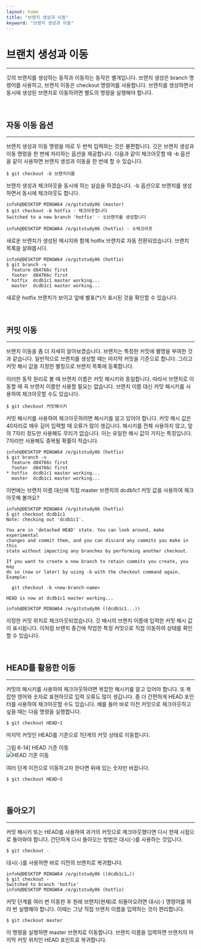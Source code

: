```yaml
---
layout: home
title: "브랜치 생성과 이동"
keyword: "브랜치 생성과 이동"
---
```


# 브랜치 생성과 이동
---
깃의 브랜치를 생성하는 동작과 이동하는 동작은 별개입니다. 브랜치 생성은 branch 명령어를 사용하고, 브랜치 이동은 checkout 명령어를 사용합니다. 브랜치를 생성하면서 동시에 생성된 브랜치로 이동하려면 별도의 명령을 실행해야 합니다.  

<br>
<a name="1"></a>

## 자동 이동 옵션
---
브랜치 생성과 이동 명령을 따로 두 번씩 입력하는 것은 불편합니다. 깃은 브랜치 생성과 이동 명령을 한 번에 처리하는 옵션을 제공합니다. 다음과 같이 체크아웃할 때 -b 옵션을 같이 사용하면 브랜치 생성과 이동을 한 번에 할 수 있습니다.  

```
$ git checkout -b 브랜치이름
```
 
브랜치 생성과 체크아웃을 동시에 하는 실습을 하겠습니다. -b 옵션으로 브랜치를 생성하면서 동시에 체크아웃도 합니다.  

```
infoh@DESKTOP MINGW64 /e/gitstudy06 (master)
$ git checkout -b hotfix ☜ 체크아웃합니다
Switched to a new branch 'hotfix' ☜ ①브랜치를 생성합니다

infoh@DESKTOP MINGW64 /e/gitstudy06 (hotfix) ☜ ②체크아웃
```

새로운 브랜치가 생성된 메시지와 함께 hotfix 브랜치로 자동 전환되었습니다. 브랜치 목록을 살펴봅시다.  

```
infoh@DESKTOP MINGW64 /e/gitstudy06 (hotfix)
$ git branch -v
  feature d84766c first
  footer  d84766c first
* hotfix  dcdb1c1 master working...
  master  dcdb1c1 master working...
```

새로운 hotfix 브랜치가 보이고 앞에 별표(*)가 표시된 것을 확인할 수 있습니다.  

<br>
<a name="2"></a>

## 커밋 이동
---
브랜치 이동을 좀 더 자세히 알아보겠습니다. 브랜치는 특정한 커밋에 별명을 부여한 것과 같습니다. 일반적으로 브랜치를 생성할 때는 마지막 커밋을 기준으로 합니다. 그리고 커밋 해시 값을 지정한 별칭으로 브랜치 목록에 등록합니다.  

이러한 동작 원리로 볼 때 브랜치 이름은 커밋 해시키와 동일합니다. 따라서 브랜치로 이동할 때 꼭 브랜치 이름만 사용할 필요는 없습니다. 브랜치 이름 대신 커밋 해시키를 사용하여 체크아웃할 수도 있습니다.  

```
$ git checkout 커밋해시키
```
 
커밋 해시키를 사용하여 체크아웃하려면 해시키를 알고 있어야 합니다. 커밋 해시 값은 40자리로 매우 길어 입력할 때 오류가 많이 생깁니다. 해시키를 전체 사용하지 않고, 앞의 7자리 정도만 사용해도 무리가 없습니다. 이는 유일한 해시 값이 가지는 특징입니다. 7자리만 사용해도 중복될 확률이 적습니다.  

```
infoh@DESKTOP MINGW64 /e/gitstudy06 (hotfix)
$ git branch -v
  feature d84766c first
  footer  d84766c first
* hotfix  dcdb1c1 master working...
  master  dcdb1c1 master working...
```

이번에는 브랜치 이름 대신에 직접 master 브랜치의 dcdb1c1 커밋 값을 사용하여 체크아웃해 볼까요?  

```
infoh@DESKTOP MINGW64 /e/gitstudy06 (hotfix)
$ git checkout dcdb1c1
Note: checking out 'dcdb1c1'.

You are in 'detached HEAD' state. You can look around, make experimental
changes and commit them, and you can discard any commits you make in this
state without impacting any branches by performing another checkout.

If you want to create a new branch to retain commits you create, you may
do so (now or later) by using -b with the checkout command again. Example:

  git checkout -b <new-branch-name>

HEAD is now at dcdb1c1 master working...

infoh@DESKTOP MINGW64 /e/gitstudy06 ((dcdb1c1...))
```

지정한 커밋 위치로 체크아웃되었습니다. 깃 배시의 브랜치 이름에 입력한 커밋 해시 값이 표시됩니다. 이처럼 브랜치 중간에 작업한 특정 커밋으로 직접 이동하여 상태를 확인할 수 있습니다.  

<br>
<a name="3"></a>

## HEAD를 활용한 이동
---
커밋의 해시키를 사용하여 체크아웃하려면 복잡한 해시키를 알고 있어야 합니다. 또 복잡한 영어와 숫자로 표현하므로 입력 오류도 많이 생깁니다. 좀 더 간편하게 HEAD 포인터를 사용하여 체크아웃할 수도 있습니다. 예를 들어 바로 이전 커밋으로 체크아웃하고 싶을 때는 다음 명령을 실행합니다.  

```
$ git checkout HEAD~1
```

마지막 커밋인 HEAD를 기준으로 1단계의 커밋 상태로 이동합니다.  

그림 6-14] HEAD 기준 이동  
![HEAD 기준 이동](./img/06-14.jpg)


여러 단계 이전으로 이동하고자 한다면 뒤에 있는 숫자만 바꿉니다.  

```
$ git checkout HEAD~5
```

<br>
<a name="4"></a>

## 돌아오기
---
커밋 해시키 또는 HEAD를 사용하여 과거의 커밋으로 체크아웃했다면 다시 현재 시점으로 돌아와야 합니다. 간단하게 다시 돌아오는 방법은 대시(-)를 사용하는 것입니다.  


```
$ git checkout -
```

대시(`-`)를 사용하면 바로 이전의 브랜치로 복귀합니다.  

```
infoh@DESKTOP MINGW64 /e/gitstudy06 ((dcdb1c1…))
$ git checkout -
Switched to branch 'hotfix'
infoh@DESKTOP MINGW64 /e/gitstudy06 (hotfix)
```

커밋 단계를 여러 번 이동한 후 원래 브랜치(현재)로 되돌아오려면 대시(-) 명령어를 여러 번 실행해야 합니다. 이때는 그냥 직접 브랜치 이름을 입력하는 것이 편리합니다.  

```
$ git checkout master
```

이 명령을 실행하면 master 브랜치로 이동합니다. 브랜치 이름을 입력하면 브랜치의 마지막 커밋 위치인 HEAD 포인트로 복귀합니다.  

<br><br>